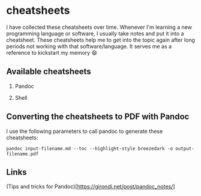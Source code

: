 # cheatsheets

I have collected these cheatsheets over time. Whenever I'm learning a new programming language or software, 
I usually take notes and put it into a cheatsheet. These cheatsheets help me to get into the topic again 
after long periods not working with that software/language. It serves me as a reference to kickstart my memory
:smile:

## Available cheatsheets

1. Pandoc

2. Shell

## Converting the cheatsheets to PDF with Pandoc

I use the following parameters to call pandoc to generate these cheatsheets:

```
pandoc input-filename.md --toc --highlight-style breezedark -o output-filename.pdf
```

## Links

(Tips and tricks for Pandoc)[https://girondi.net/post/pandoc_notes/]
